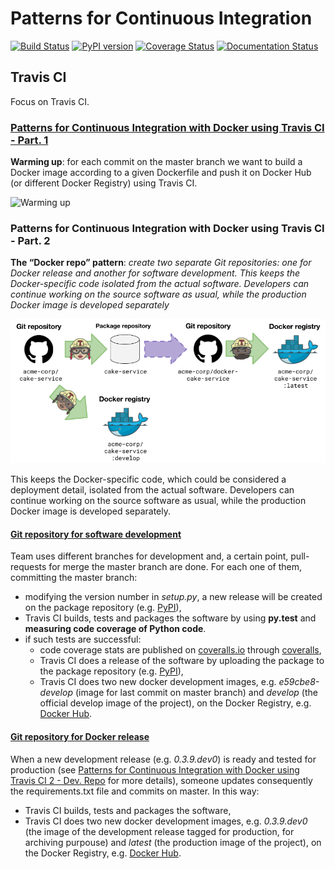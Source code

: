 # Patterns for Continuous Integration

[![Build Status](https://api.travis-ci.org/gtesei/Patterns_for_Continuous_Integration_Docker_Travis_CI_2_DEV.svg?branch=master)](https://travis-ci.org/gtesei/Patterns_for_Continuous_Integration_Docker_Travis_CI_2_DEV)
[![PyPI version](https://badge.fury.io/py/python-dev-docker-project.svg)](https://badge.fury.io/py/python-dev-docker-project)
[![Coverage Status](https://coveralls.io/repos/github/gtesei/Patterns_for_Continuous_Integration_Docker_Travis_CI_2_DEV/badge.svg?branch=master)](https://coveralls.io/github/gtesei/Patterns_for_Continuous_Integration_Docker_Travis_CI_2_DEV?branch=master)
[![Documentation Status](https://readthedocs.org/projects/patterns-for-continuous-integration-docker-travis-ci-2-dev/badge/?version=latest)](https://patterns-for-continuous-integration-docker-travis-ci-2-dev.readthedocs.io/en/latest/?badge=latest)

## Travis CI 

Focus on Travis CI.  

### [Patterns for Continuous Integration with Docker using Travis CI - Part. 1](https://github.com/gtesei/Patterns_for_Continuous_Integration_Docker_Travis_CI_1)

__Warming up__: for each commit on the master branch we want to build a Docker image according to a given Dockerfile and push it on Docker Hub (or different Docker Registry) using Travis CI.

![Warming up](https://raw.githubusercontent.com/gtesei/Patterns_for_Continuous_Integration_Docker_Travis_CI_1/master/img/part_1.png)

### Patterns for Continuous Integration with Docker using Travis CI - Part. 2 

__The “Docker repo” pattern__: _create two separate Git repositories: one for Docker release and another for software development. This keeps the Docker-specific code isolated from the actual software. Developers can continue working on the source software as usual, while the production Docker image is developed separately_

![The “Docker repo” pattern](https://raw.githubusercontent.com/gtesei/Patterns_for_Continuous_Integration_Docker_Travis_CI_2_DEV/master/img/end-to-end-flow.png)

This keeps the Docker-specific code, which could be considered a deployment detail, isolated from the actual software. Developers can continue working on the source software as usual, while the production Docker image is developed separately.

#### [Git repository for software development](https://github.com/gtesei/Patterns_for_Continuous_Integration_Docker_Travis_CI_2_DEV) 

Team uses different branches for development and, a certain point, pull-requests for merge the master branch are done. For each one of them, committing the master branch:
- modifying the version number in _setup.py_, a new release will be created on the package repository (e.g. [PyPI](https://pypi.org/)), 
- Travis CI builds, tests and packages the software by using __py.test__ and __measuring code coverage of Python code__.
- if such tests are successful: 
    - code coverage stats are published on [coveralls.io](https://coveralls.io/) through [coveralls](https://pypi.org/project/coveralls/),
    - Travis CI does a release of the software by uploading the package to the package repository (e.g. [PyPI](https://pypi.org/)),
    - Travis CI does two new docker development images, e.g. _e59cbe8-develop_ (image for last commit on master branch) and _develop_ (the official develop image of the project), on the Docker Registry, e.g. [Docker Hub](https://hub.docker.com).

#### [Git repository for Docker release](https://github.com/gtesei/Patterns_for_Continuous_Integration_Docker_Travis_CI_2_PROD) 

When a new development release (e.g. _0.3.9.dev0_) is ready and tested for production (see [Patterns for Continuous Integration with Docker using Travis CI 2 - Dev. Repo](https://github.com/gtesei/Patterns_for_Continuous_Integration_Docker_Travis_CI_2_DEV) for more details), someone updates consequently the requirements.txt file and commits on master. In this way:
- Travis CI builds, tests and packages the software, 
- Travis CI does two new docker development images, e.g. _0.3.9.dev0_ (the image of the development release tagged for production, for archiving purpouse) and _latest_ (the production image of the project), on the Docker Registry, e.g. [Docker Hub](https://hub.docker.com).


